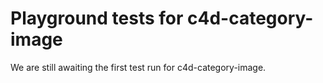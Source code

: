 # Playground tests for c4d-category-image
We are still awaiting the first test run for c4d-category-image.

